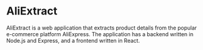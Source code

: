 # AliExtract
AliExtract is a web application that extracts product details from the popular e-commerce platform AliExpress. The application has a backend written in Node.js and Express, and a frontend written in React.
